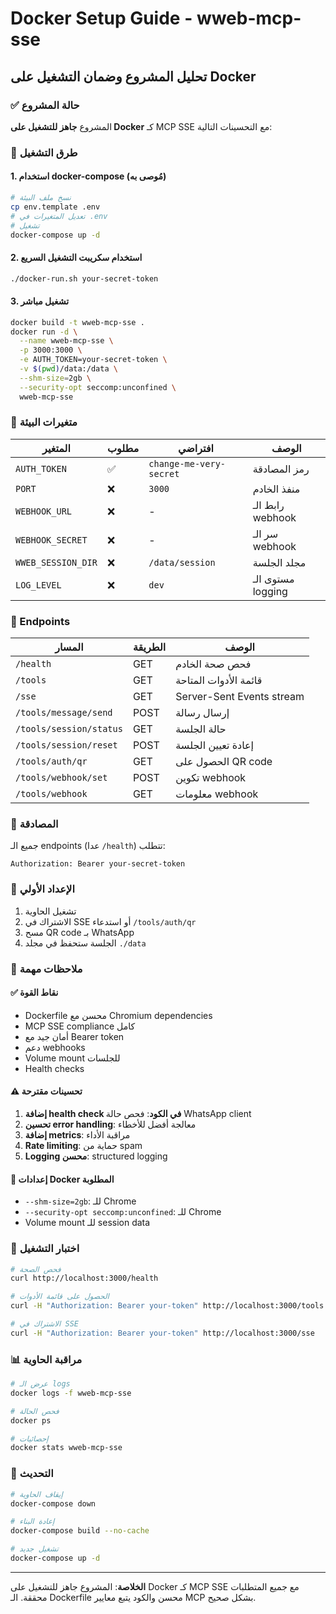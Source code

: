 # Docker Setup Guide - wweb-mcp-sse

## تحليل المشروع وضمان التشغيل على Docker

### ✅ حالة المشروع
المشروع **جاهز للتشغيل على Docker** كـ MCP SSE مع التحسينات التالية:

### 🐳 طرق التشغيل

#### 1. استخدام docker-compose (مُوصى به)
```bash
# نسخ ملف البيئة
cp env.template .env
# تعديل المتغيرات في .env
# تشغيل
docker-compose up -d
```

#### 2. استخدام سكريبت التشغيل السريع
```bash
./docker-run.sh your-secret-token
```

#### 3. تشغيل مباشر
```bash
docker build -t wweb-mcp-sse .
docker run -d \
  --name wweb-mcp-sse \
  -p 3000:3000 \
  -e AUTH_TOKEN=your-secret-token \
  -v $(pwd)/data:/data \
  --shm-size=2gb \
  --security-opt seccomp:unconfined \
  wweb-mcp-sse
```

### 🔧 متغيرات البيئة

| المتغير | مطلوب | افتراضي | الوصف |
|---------|-------|---------|--------|
| `AUTH_TOKEN` | ✅ | `change-me-very-secret` | رمز المصادقة |
| `PORT` | ❌ | `3000` | منفذ الخادم |
| `WEBHOOK_URL` | ❌ | - | رابط الـ webhook |
| `WEBHOOK_SECRET` | ❌ | - | سر الـ webhook |
| `WWEB_SESSION_DIR` | ❌ | `/data/session` | مجلد الجلسة |
| `LOG_LEVEL` | ❌ | `dev` | مستوى الـ logging |

### 📡 Endpoints

| المسار | الطريقة | الوصف |
|--------|---------|--------|
| `/health` | GET | فحص صحة الخادم |
| `/tools` | GET | قائمة الأدوات المتاحة |
| `/sse` | GET | Server-Sent Events stream |
| `/tools/message/send` | POST | إرسال رسالة |
| `/tools/session/status` | GET | حالة الجلسة |
| `/tools/session/reset` | POST | إعادة تعيين الجلسة |
| `/tools/auth/qr` | GET | الحصول على QR code |
| `/tools/webhook/set` | POST | تكوين webhook |
| `/tools/webhook` | GET | معلومات webhook |

### 🔐 المصادقة
جميع الـ endpoints (عدا `/health`) تتطلب:
```
Authorization: Bearer your-secret-token
```

### 📱 الإعداد الأولي
1. تشغيل الحاوية
2. الاشتراك في SSE أو استدعاء `/tools/auth/qr`
3. مسح QR code بـ WhatsApp
4. الجلسة ستحفظ في مجلد `./data`

### 🚨 ملاحظات مهمة

#### ✅ نقاط القوة
- Dockerfile محسن مع Chromium dependencies
- MCP SSE compliance كامل
- أمان جيد مع Bearer token
- دعم webhooks
- Volume mount للجلسات
- Health checks

#### ⚠️ تحسينات مقترحة
1. **إضافة health check في الكود**: فحص حالة WhatsApp client
2. **تحسين error handling**: معالجة أفضل للأخطاء
3. **إضافة metrics**: مراقبة الأداء
4. **Rate limiting**: حماية من spam
5. **Logging محسن**: structured logging

#### 🔧 إعدادات Docker المطلوبة
- `--shm-size=2gb`: للـ Chrome
- `--security-opt seccomp:unconfined`: للـ Chrome
- Volume mount للـ session data

### 🧪 اختبار التشغيل
```bash
# فحص الصحة
curl http://localhost:3000/health

# الحصول على قائمة الأدوات
curl -H "Authorization: Bearer your-token" http://localhost:3000/tools

# الاشتراك في SSE
curl -H "Authorization: Bearer your-token" http://localhost:3000/sse
```

### 📊 مراقبة الحاوية
```bash
# عرض الـ logs
docker logs -f wweb-mcp-sse

# فحص الحالة
docker ps

# إحصائيات
docker stats wweb-mcp-sse
```

### 🔄 التحديث
```bash
# إيقاف الحاوية
docker-compose down

# إعادة البناء
docker-compose build --no-cache

# تشغيل جديد
docker-compose up -d
```

---

**الخلاصة**: المشروع جاهز للتشغيل على Docker كـ MCP SSE مع جميع المتطلبات محققة. الـ Dockerfile محسن والكود يتبع معايير MCP بشكل صحيح.
